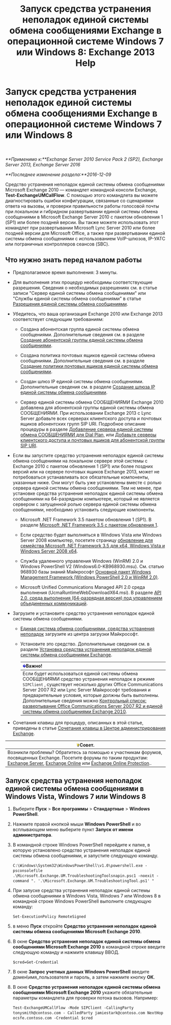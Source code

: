 ﻿---
title: 'Запуск средства устранения неполадок единой системы обмена сообщениями Exchange в операционной системе Windows 7 или Windows 8: Exchange 2013 Help'
TOCTitle: Запуск средства устранения неполадок единой системы обмена сообщениями Exchange в операционной системе Windows 7 или Windows 8
ms:assetid: 98d6869d-ee4a-4088-849d-ef75b0f5d932
ms:mtpsurl: https://technet.microsoft.com/ru-ru/library/Ff851872(v=EXCHG.150)
ms:contentKeyID: 56271234
ms.date: 05/22/2018
mtps_version: v=EXCHG.150
ms.translationtype: MT
---

# Запуск средства устранения неполадок единой системы обмена сообщениями Exchange в операционной системе Windows 7 или Windows 8

 

_**Применимо к:**Exchange Server 2010 Service Pack 2 (SP2), Exchange Server 2013, Exchange Server 2016_

_**Последнее изменение раздела:**2016-12-09_

Средство устранения неполадок единой системы обмена сообщениями Microsoft Exchange 2010 — командлет командной консоли Exchange, **Test-ExchangeUMCallFlow**. С помощью этого командлета вы можете диагностировать ошибки конфигурации, связанные со сценариями ответа на вызовы, и проверки правильности работы голосовой почты при локальном и гибридном развертывании единой системы обмена сообщениями в Microsoft Exchange Server 2010 с пакетом обновления 1 (SP1) или более поздней версии. Вы также можете использовать этот командлет при развертывании Microsoft Lync Server 2010 или более поздней версии для Microsoft Office, а также при развертывании единой системы обмена сообщениями с использованием VoIP-шлюзов, IP-УАТС или пограничных контроллеров сеансов (SBC).

## Что нужно знать перед началом работы

  - Предполагаемое время выполнения: 3 минуты.

  - Для выполнения этих процедур необходимы соответствующие разрешения. Сведения о необходимых разрешениях см. в статье записи "Сервер единой системы обмена сообщениями" или "Службы единой системы обмена сообщениями" в статье [Разрешения единой системы обмена сообщениями](unified-messaging-permissions-exchange-2013-help.md).

  - Убедитесь, что ваша организация Exchange 2010 или Exchange 2013 соответствует следующим требованиям:
    
      - Создана абонентская группа единой системы обмена сообщениями. Дополнительные сведения см. в разделе [Создание абонентской группы единой системы обмена сообщениями](create-a-um-dial-plan-exchange-2013-help.md).
    
      - Создана политика почтовых ящиков единой системы обмена сообщениями. Дополнительные сведения см. в разделе [Создание политики почтовых ящиков единой системы обмена сообщениями](create-a-um-mailbox-policy-exchange-2013-help.md).
    
      - Создан шлюз IP единой системы обмена сообщениями. Дополнительные сведения см. в разделе [Создание шлюза IP единой системы обмена сообщениями](create-a-um-ip-gateway-exchange-2013-help.md).
    
      - Сервер единой системы обмена СООБЩЕНИЯМИ Exchange 2010 добавлена для абонентской группы единой системы обмена СООБЩЕНИЯМИ. При использовании Exchange 2013 с Lync Server добавьте всех серверах клиентского доступа и почтовых ящиков абонентских групп SIP URI. Подробное описание процедуры в разделе [Добавление сервера единой системы обмена СООБЩЕНИЯМИ для Dial Plan,](https://go.microsoft.com/fwlink/p/?linkid=313051) или [Добавьте серверы клиентского доступа и почтовых ящиков для абонентской группы SIP URI](add-mailbox-and-client-access-servers-to-a-sip-uri-dial-plan-exchange-2013-help.md).

  - Если вы запустите средство устранения неполадок единой системы обмена сообщениями на локальном сервере этой системы с Exchange 2010 с пакетом обновления 1 (SP1) или более поздних версий или на сервере почтовых ящиков Exchange 2013, может не потребоваться устанавливать все обязательные компоненты, указанные ниже. Они могут быть уже установлены вместе с ролью сервера единой системы обмена сообщениями. Тем не менее, при установке средства устранения неполадок единой системы обмена сообщениями на 64-разрядном компьютере, который не является сервером с запущенной ролью сервера единой системы обмена сообщениями, необходимо установить следующие компоненты.
    
      - Microsoft .NET Framework 3.5 пакетом обновления 1 (SP1). В разделе [Microsoft .NET Framework 3.5 с пакетом обновления 1](https://go.microsoft.com/fwlink/p/?linkid=152380).
    
      - Если средство будет выполняться в Windows Vista или Windows Server 2008 компьютер, посетите страницу [обновление для семейства Microsoft .NET Framework 3.5 для x64, Windows Vista и Windows Server 2008 x64](https://go.microsoft.com/fwlink/p/?linkid=178998).
    
      - Служба удаленного управления Windows (WinRM) 2.0 и Windows PowerShell V2 (Windows6.0-KB968930.msu). См. статью 968930 базы знаний Майкрософт [Основной пакет Windows Management Framework (Windows PowerShell 2.0 и WinRM 2.0)](http://go.microsoft.com/fwlink/?linkid=3052%26kbid=968930).
    
      - Microsoft Unified Communications Managed API 2.0 среда выполнения (UcmaRuntimeWebDownloadX64.msi). В разделе [API 2.0, среда выполнения (64-разрядная версия) под управлением объединенных коммуникаций](https://go.microsoft.com/fwlink/p/?linkid=198175).

  - Загрузите и установите средство устранения неполадок единой системы обмена сообщениями.
    
      - [Единая система обмена сообщениями, средства устранения неполадок](https://go.microsoft.com/fwlink/p/?linkid=182625) загрузите из центра загрузки Майкрософт.
    
      - Установите это средство. Дополнительные сведения см. в разделе [Установка средства устранения неполадок единой системы обмена сообщениями Exchange](install-the-exchange-um-troubleshooting-tool-exchange-2013-help.md).
        
        <table>
        <thead>
        <tr class="header">
        <th><img src="images/Dd876857.important(EXCHG.150).gif" title="Важно" alt="Важно" />Важно!</th>
        </tr>
        </thead>
        <tbody>
        <tr class="odd">
        <td>Если будет использоваться единой системы обмена СООБЩЕНИЯМИ средство устранения неполадок в режиме <code>SIPClient</code> , существует несколько других Office Communications Server 2007 R2 или Lync Server Майкрософт требования и предварительные условия, которые должны быть выполнены. Дополнительные сведения можно <a href="https://go.microsoft.com/fwlink/p/?linkid=311961">Контрольный список: развертывание Office Communications Server 2007 R2 и единой системы обмена сообщениями Exchange 2010</a>.</td>
        </tr>
        </tbody>
        </table>


  - Сочетания клавиш для процедур, описанных в этой статье, приведены в статье [Сочетания клавиш в Центре администрирования Exchange](keyboard-shortcuts-in-the-exchange-admin-center-exchange-online-protection-help.md).

<table>
<thead>
<tr class="header">
<th><img src="images/Bb124558.tip(EXCHG.150).gif" title="Совет" alt="Совет" />Совет.</th>
</tr>
</thead>
<tbody>
<tr class="odd">
<td>Возникли проблемы? Обратитесь за помощью к участникам форумов, посвященных Exchange. Посетите форумы по таким продуктам: <a href="https://go.microsoft.com/fwlink/p/?linkid=60612">Exchange Server</a>, <a href="https://go.microsoft.com/fwlink/p/?linkid=267542">Exchange Online</a> или <a href="https://go.microsoft.com/fwlink/p/?linkid=285351">Exchange Online Protection</a>..</td>
</tr>
</tbody>
</table>


## Запуск средства устранения неполадок единой системы обмена сообщениями в Windows Vista, Windows 7 или Windows 8

1.  Выберите **Пуск** \> **Все программы** \> **Стандартные** \> **Windows PowerShell**.

2.  Нажмите правой кнопкой мыши **Windows PowerShell** и во всплывающем меню выберите пункт **Запуск от имени администратора**.

3.  В командной строке Windows PowerShell перейдите к папке, в которую установлено средство устранения неполадок единой системы обмена сообщениями, и запустите следующую команду.
    
        C:\Windows\System32\WindowsPowerShell\v1.0\powershell.exe -psconsolefile .\Microsoft.Exchange.UM.TroubleshootingToolsnapin.psc1 -noexit -command ". '.\Microsoft.Exchange.UM.TroubleshootingTool.ps1' "

4.  При запуске средства устранения неполадок единой системы обмена сообщениями в Windows Vista, Windows 7 или Windows 8 в командной строке Windows PowerShell выполните следующую команду:
    
        Set-ExecutionPolicy RemoteSigned

5.  в меню **Пуск** откройте **Средство устранения неполадок единой системы обмена сообщениями Microsoft Exchange 2010**.

6.  В окне **Средство устранения неполадок единой системы обмена сообщениями Microsoft Exchange 2010** в командной строке введите следующую команду и нажмите клавишу ВВОД.
    
        $cred=Get-Credential

7.  В окне **Запрос учетных данных Windows PowerShell** введите домен\\имя\_пользователя и пароль, а затем нажмите кнопку **ОК**.

8.  В окне **Средство устранения неполадок единой системы обмена сообщениями Microsoft Exchange 2010** укажите обязательные параметры командлета для проверки потока вызовов. Например:
    
        Test-ExchangeUMCallFlow -Mode SIPClient -CallingParty tonysmith@contoso.com - CalledParty jamiestark@contoso.com NextHop ocsfe.contoso.com -Credential $cred

